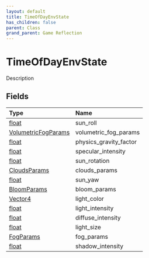 ```yaml
---
layout: default
title: TimeOfDayEnvState
has_children: false
parent: Class
grand_parent: Game Reflection
---
```

# TimeOfDayEnvState
Description 

## Fields
| Type | Name |
|:-------------|:--------------|
| [float](/game-reflection/components/float.md) | sun_roll |
| [VolumetricFogParams](/game-reflection/classes/volumetric_fog_params.md) | volumetric_fog_params |
| [float](/game-reflection/components/float.md) | physics_gravity_factor |
| [float](/game-reflection/components/float.md) | specular_intensity |
| [float](/game-reflection/components/float.md) | sun_rotation |
| [CloudsParams](/game-reflection/classes/clouds_params.md) | clouds_params |
| [float](/game-reflection/components/float.md) | sun_yaw |
| [BloomParams](/game-reflection/classes/bloom_params.md) | bloom_params |
| [Vector4](/game-reflection/classes/vector4.md) | light_color |
| [float](/game-reflection/components/float.md) | light_intensity |
| [float](/game-reflection/components/float.md) | diffuse_intensity |
| [float](/game-reflection/components/float.md) | light_size |
| [FogParams](/game-reflection/classes/fog_params.md) | fog_params |
| [float](/game-reflection/components/float.md) | shadow_intensity |
